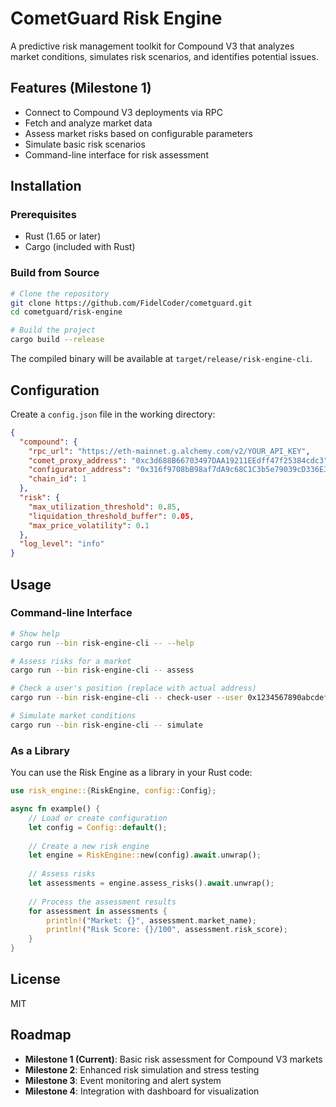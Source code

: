 # CometGuard Risk Engine

A predictive risk management toolkit for Compound V3 that analyzes market conditions, simulates risk scenarios, and identifies potential issues.

## Features (Milestone 1)

- Connect to Compound V3 deployments via RPC
- Fetch and analyze market data
- Assess market risks based on configurable parameters
- Simulate basic risk scenarios
- Command-line interface for risk assessment

## Installation

### Prerequisites

- Rust (1.65 or later)
- Cargo (included with Rust)

### Build from Source

```bash
# Clone the repository
git clone https://github.com/FidelCoder/cometguard.git
cd cometguard/risk-engine

# Build the project
cargo build --release
```

The compiled binary will be available at `target/release/risk-engine-cli`.

## Configuration

Create a `config.json` file in the working directory:

```json
{
  "compound": {
    "rpc_url": "https://eth-mainnet.g.alchemy.com/v2/YOUR_API_KEY",
    "comet_proxy_address": "0xc3d688B66703497DAA19211EEdff47f25384cdc3",
    "configurator_address": "0x316f9708bB98af7dA9c68C1C3b5e79039cD336E3",
    "chain_id": 1
  },
  "risk": {
    "max_utilization_threshold": 0.85,
    "liquidation_threshold_buffer": 0.05,
    "max_price_volatility": 0.1
  },
  "log_level": "info"
}
```

## Usage

### Command-line Interface

```bash
# Show help
cargo run --bin risk-engine-cli -- --help

# Assess risks for a market
cargo run --bin risk-engine-cli -- assess

# Check a user's position (replace with actual address)
cargo run --bin risk-engine-cli -- check-user --user 0x1234567890abcdef1234567890abcdef12345678

# Simulate market conditions
cargo run --bin risk-engine-cli -- simulate
```

### As a Library

You can use the Risk Engine as a library in your Rust code:

```rust
use risk_engine::{RiskEngine, config::Config};

async fn example() {
    // Load or create configuration
    let config = Config::default();
    
    // Create a new risk engine
    let engine = RiskEngine::new(config).await.unwrap();
    
    // Assess risks
    let assessments = engine.assess_risks().await.unwrap();
    
    // Process the assessment results
    for assessment in assessments {
        println!("Market: {}", assessment.market_name);
        println!("Risk Score: {}/100", assessment.risk_score);
    }
}
```

## License

MIT

## Roadmap

- **Milestone 1 (Current)**: Basic risk assessment for Compound V3 markets
- **Milestone 2**: Enhanced risk simulation and stress testing
- **Milestone 3**: Event monitoring and alert system
- **Milestone 4**: Integration with dashboard for visualization 